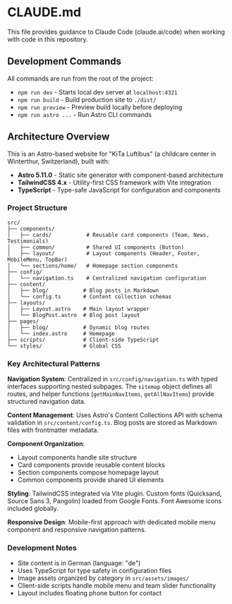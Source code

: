 # CLAUDE.md

This file provides guidance to Claude Code (claude.ai/code) when working with code in this repository.

## Development Commands

All commands are run from the root of the project:

- `npm run dev` - Starts local dev server at `localhost:4321`
- `npm run build` - Build production site to `./dist/`
- `npm run preview` - Preview build locally before deploying
- `npm run astro ...` - Run Astro CLI commands

## Architecture Overview

This is an Astro-based website for "KiTa Luftibus" (a childcare center in Winterthur, Switzerland), built with:

- **Astro 5.11.0** - Static site generator with component-based architecture
- **TailwindCSS 4.x** - Utility-first CSS framework with Vite integration
- **TypeScript** - Type-safe JavaScript for configuration and components

### Project Structure

```
src/
├── components/
│   ├── cards/           # Reusable card components (Team, News, Testimonials)
│   ├── common/          # Shared UI components (Button)
│   ├── layout/          # Layout components (Header, Footer, MobileMenu, TopBar)
│   └── sections/home/   # Homepage section components
├── config/
│   └── navigation.ts    # Centralized navigation configuration
├── content/
│   ├── blog/           # Blog posts in Markdown
│   └── config.ts       # Content collection schemas
├── layouts/
│   ├── Layout.astro    # Main layout wrapper
│   └── BlogPost.astro  # Blog post layout
├── pages/
│   ├── blog/           # Dynamic blog routes
│   └── index.astro     # Homepage
├── scripts/            # Client-side TypeScript
└── styles/             # Global CSS
```

### Key Architectural Patterns

**Navigation System**: Centralized in `src/config/navigation.ts` with typed interfaces supporting nested subpages. The `sitemap` object defines all routes, and helper functions (`getMainNavItems`, `getAllNavItems`) provide structured navigation data.

**Content Management**: Uses Astro's Content Collections API with schema validation in `src/content/config.ts`. Blog posts are stored as Markdown files with frontmatter metadata.

**Component Organization**: 
- Layout components handle site structure
- Card components provide reusable content blocks
- Section components compose homepage layout
- Common components provide shared UI elements

**Styling**: TailwindCSS integrated via Vite plugin. Custom fonts (Quicksand, Source Sans 3, Pangolin) loaded from Google Fonts. Font Awesome icons included globally.

**Responsive Design**: Mobile-first approach with dedicated mobile menu component and responsive navigation patterns.

### Development Notes

- Site content is in German (language: "de")
- Uses TypeScript for type safety in configuration files
- Image assets organized by category in `src/assets/images/`
- Client-side scripts handle mobile menu and team slider functionality
- Layout includes floating phone button for contact